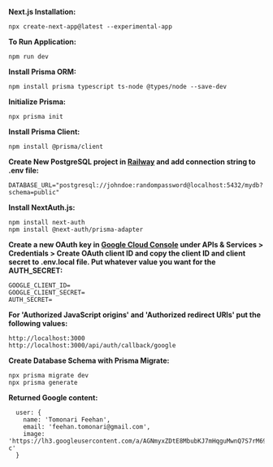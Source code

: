 **Next.js Installation:**
```
npx create-next-app@latest --experimental-app
```

**To Run Application:**
```
npm run dev
```

**Install Prisma ORM:**
```
npm install prisma typescript ts-node @types/node --save-dev
```

**Initialize Prisma:**
```
npx prisma init
```

**Install Prisma Client:**
```
npm install @prisma/client
```

**Create New PostgreSQL project in [Railway](https://railway.app) and add connection string to .env file:**
```
DATABASE_URL="postgresql://johndoe:randompassword@localhost:5432/mydb?schema=public"
```

**Install NextAuth.js:**
```
npm install next-auth
npm install @next-auth/prisma-adapter
```

**Create a new OAuth key in [Google Cloud Console](https://console.cloud.google.com) under APIs & Services > Credentials > Create OAuth client ID and copy the client ID and client secret to .env.local file. Put whatever value you want for the AUTH_SECRET:**
```
GOOGLE_CLIENT_ID=
GOOGLE_CLIENT_SECRET=
AUTH_SECRET=
```

**For 'Authorized JavaScript origins' and 'Authorized redirect URIs' put the following values:**
```
http://localhost:3000
http://localhost:3000/api/auth/callback/google
```

**Create Database Schema with Prisma Migrate:**
```
npx prisma migrate dev
npx prisma generate
```

**Returned Google content:**
```
  user: {
    name: 'Tomonari Feehan',
    email: 'feehan.tomonari@gmail.com',
    image: 'https://lh3.googleusercontent.com/a/AGNmyxZDtE8MbubKJ7mHqguMwnQ7S7rM69Dir_88eLOz=s96-c'
  }
```
